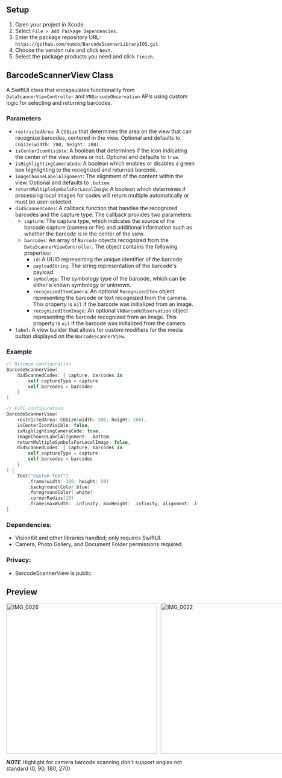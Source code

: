 ## Setup

1. Open your project in Xcode.
2. Select `File > Add Package Dependencies`.
3. Enter the package repository URL: `https://github.com/numob/BarcodeScannerLibraryIOS.git`.
4. Choose the version rule and click `Next`.
5. Select the package products you need and click `Finish`.

## BarcodeScannerView Class
A SwiftUI class that encapsulates functionality from `DataScannerViewController` and `VNBarcodeObservation` APIs using custom logic for selecting and returning barcodes.

### **Parameters**
- `restrictedArea`: A `CGSize` that determines the area on the view that can recognize barcodes, centered in the view. Optional and defaults to `CGSize(width: 200, height: 200)`.
- `isCenterIconVisible`: A boolean that determines if the icon indicating the center of the view shows or not. Optional and defaults to `true`.
- `isHighlightingCameraCode`: A boolean which enables or disables a green box highlighting to the recognized and returned barcode.
- `imageChooseLabelAlignment`: The alignment of the content within the view. Optional and defaults to `.bottom`.
- `returnMultipleSymbolsForLocalImage`: A boolean which determines if processing local images for codes will return multiple automatically or must be user-selected.
- `didScannedCodes`: A callback function that handles the recognized barcodes and the capture type. The callback provides two parameters:
  - `capture`: The capture type, which indicates the source of the barcode capture (camera or file) and additional information such as whether the barcode is in the center of the view.
  - `barcodes`: An array of `Barcode` objects recognized from the `DataScannerViewController`. The object contains the following properties:
    - `id`: A UUID representing the unique identifier of the barcode.
    - `payloadString`: The string representation of the barcode's payload.
    - `symbology`: The symbology type of the barcode, which can be either a known symbology or unknown.
    - `recognizedItemCamera`: An optional `RecognizedItem` object representing the barcode or text recognized from the camera. This property is `nil` if the barcode was initialized from an image.
    - `recognizedItemImage`: An optional `VNBarcodeObservation` object representing the barcode recognized from an image. This property is `nil` if the barcode was initialized from the camera.
- `label`: A view builder that allows for custom modifiers for the media button displayed on the `BarcodeScannerView`.

### Example

```swift
// Minimum configuration
BarcodeScannerView(
    didScannedCodes: { capture, barcodes in
        self.captureType = capture
        self.barcodes = barcodes
    }
)

// Full configuration
BarcodeScannerView(
    restrictedArea: CGSize(width: 200, height: 200),
    isCenterIconVisible: false,
    isHighlightingCameraCode: true,
    imageChooseLabelAlignment: .bottom,
    returnMultipleSymbolsForLocalImage: false,
    didScannedCodes: { capture, barcodes in
        self.captureType = capture
        self.barcodes = barcodes
    }
) {
    Text("Custom Text")
        .frame(width: 300, height: 50)
        .background(Color.blue)
        .foregroundColor(.white)
        .cornerRadius(10)
        .frame(maxWidth: .infinity, maxHeight: .infinity, alignment: .bottom)
}
```

### Dependencies:
- VisionKit and other libraries handled; only requires SwiftUI.
- Camera, Photo Gallery, and Document Folder permissions required.


### Privacy:  
- BarcodeScannerView is public.

## Preview
<div style="display: flex; gap: 10px;">
    <img src="https://github.com/numob/BarcodeScannerLibraryIOS/assets/164918815/59f6cd46-c713-438f-b8b1-9a260a5297cf" alt="IMG_0026" height="400"/>
    <img src="https://github.com/numob/BarcodeScannerLibraryIOS/assets/164918815/eb4540a4-5948-43cd-bf4c-0d6ada2e6f7f" alt="IMG_0022" height="400"/>
</div>

***NOTE***
Highlight for camera barcode scanning don't support angles not standard (0, 90, 180, 270)

